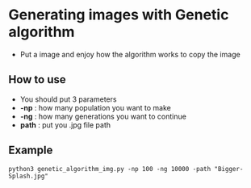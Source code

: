 # Generating images with Genetic algorithm 
- Put a image and enjoy how the algorithm works to copy the image

## How to use
- You should put 3 parameters
- **-np** : how many population you want to make
- **-ng** : how many generations you want to continue
- **path** : put you .jpg file path

## Example
``` python3 genetic_algorithm_img.py -np 100 -ng 10000 -path "Bigger-Splash.jpg" ```



